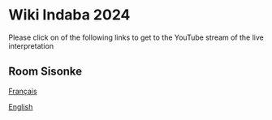 # Wiki Indaba 2024

Please click on of the following links to get to the YouTube stream of the live interpretation


## Room Sisonke

[Français](https://www.youtube.com/watch?v=KuBH2bZ_upg) 

[English](https://www.youtube.com/watch?v=tkXX5Vn54dw)








